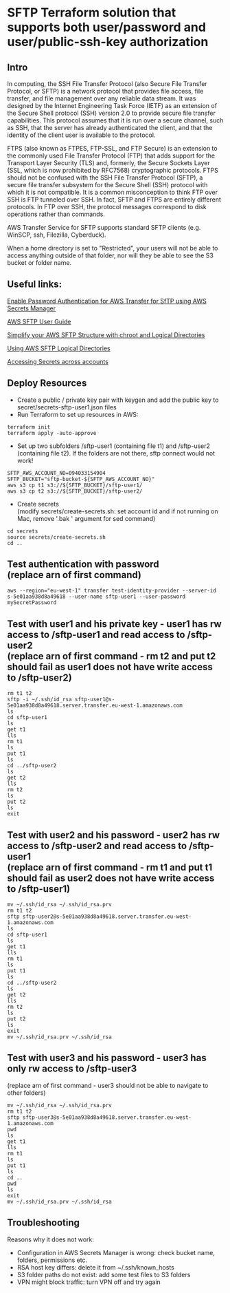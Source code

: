 # SFTP Terraform solution that supports both user/password and user/public-ssh-key authorization

## Intro

In computing, the SSH File Transfer Protocol (also Secure File Transfer Protocol, or SFTP) is a network protocol that provides file access, file transfer, and file management over any reliable data stream. It was designed by the Internet Engineering Task Force (IETF) as an extension of the Secure Shell protocol (SSH) version 2.0 to provide secure file transfer capabilities. This protocol assumes that it is run over a secure channel, such as SSH, that the server has already authenticated the client, and that the identity of the client user is available to the protocol.

FTPS (also known as FTPES, FTP-SSL, and FTP Secure) is an extension to the commonly used File Transfer Protocol (FTP) that adds support for the Transport Layer Security (TLS) and, formerly, the Secure Sockets Layer (SSL, which is now prohibited by RFC7568) cryptographic protocols. FTPS should not be confused with the SSH File Transfer Protocol (SFTP), a secure file transfer subsystem for the Secure Shell (SSH) protocol with which it is not compatible. It is a common misconception to think FTP over SSH is FTP tunneled over SSH. In fact, SFTP and FTPS are entirely different protocols. In FTP over SSH, the protocol messages correspond to disk operations rather than commands.

AWS Transfer Service for SFTP supports standard SFTP clients (e.g. WinSCP, ssh, Filezilla, Cyberduck).

When a home directory is set to "Restricted", your users will not be able to access anything outside of that folder, nor will they be able to see the S3 bucket or folder name.


## Useful links:

[Enable Password Authentication for AWS Transfer for SfTP using AWS Secrets Manager](https://aws.amazon.com/blogs/storage/enable-password-authentication-for-aws-transfer-for-sftp-using-aws-secrets-manager/)

[AWS SFTP User Guide](https://docs.aws.amazon.com/transfer/latest/userguide/what-is-aws-transfer-for-sftp.html)

[Simplify your AWS SFTP Structure with chroot and Logical Directories](https://aws.amazon.com/blogs/storage/simplify-your-aws-sftp-structure-with-chroot-and-logical-directories/)

[Using AWS SFTP Logical Directories](https://aws.amazon.com/blogs/storage/using-aws-sftp-logical-directories-to-build-a-simple-data-distribution-service/)

[Accessing Secrets across accounts](https://aws.amazon.com/blogs/security/how-to-access-secrets-across-aws-accounts-by-attaching-resource-based-policies/)


## Deploy Resources

* Create a public / private key pair with keygen and add the public key to secret/secrets-sftp-user1.json files
* Run Terraform to set up resources in AWS:
```
terraform init
terraform apply -auto-approve
```
* Set up two subfolders /sftp-user1 (containing file t1) and /sftp-user2 (containing file t2). If the folders are not there, sftp connect would not work!
```
SFTP_AWS_ACCOUNT_NO=094033154904
SFTP_BUCKET="sftp-bucket-${SFTP_AWS_ACCOUNT_NO}"
aws s3 cp t1 s3://${SFTP_BUCKET}/sftp-user1/
aws s3 cp t2 s3://${SFTP_BUCKET}/sftp-user2/
```
* Create secrets<br>
(modify secrets/create-secrets.sh: set account id and if not running on Mac, remove '.bak ' argument for sed command)
```
cd secrets
source secrets/create-secrets.sh
cd ..
```

## Test authentication with password<br>(replace arn of first command)

```
aws --region="eu-west-1" transfer test-identity-provider --server-id s-5e01aa938d8a49618 --user-name sftp-user1 --user-password mySecretPassword 
```


## Test with user1 and his private key - user1 has rw access to <bucket>/sftp-user1 and read access to <bucket>/sftp-user2<br>(replace arn of first command - rm t2 and put t2 should fail as user1 does not have write access to <bucket>/sftp-user2)

```
rm t1 t2
sftp -i ~/.ssh/id_rsa sftp-user1@s-5e01aa938d8a49618.server.transfer.eu-west-1.amazonaws.com
ls
cd sftp-user1
ls
get t1
lls
rm t1
ls
put t1
ls
cd ../sftp-user2
ls
get t2
lls
rm t2
ls
put t2
ls
exit
```


## Test with user2 and his password - user2 has rw access to <bucket>/sftp-user2 and read access to <bucket>/sftp-user1 <br>(replace arn of first command - rm t1 and put t1 should fail as user2 does not have write access to <bucket>/sftp-user1)

```
mv ~/.ssh/id_rsa ~/.ssh/id_rsa.prv
rm t1 t2
sftp sftp-user2@s-5e01aa938d8a49618.server.transfer.eu-west-1.amazonaws.com
ls
cd sftp-user1
ls
get t1
lls
rm t1
ls
put t1
ls
cd ../sftp-user2
ls
get t2
lls
rm t2
ls
put t2
ls
exit
mv ~/.ssh/id_rsa.prv ~/.ssh/id_rsa
```


## Test with user3 and his password - user3 has only rw access to <bucket>/sftp-user3<br>
(replace arn of first command - user3 should not be able to navigate to other folders)

```
mv ~/.ssh/id_rsa ~/.ssh/id_rsa.prv
rm t1 t2
sftp sftp-user3@s-5e01aa938d8a49618.server.transfer.eu-west-1.amazonaws.com
pwd
ls
get t1
lls
rm t1
ls
put t1
ls
cd ..
pwd
ls
exit
mv ~/.ssh/id_rsa.prv ~/.ssh/id_rsa
```


## Troubleshooting

Reasons why it does not work:
* Configuration in AWS Secrets Manager is wrong: check bucket name, folders, permissions etc.
* RSA host key differs: delete it from ~/.ssh/known_hosts
* S3 folder paths do not exist: add some test files to S3 folders
* VPN might block traffic: turn VPN off and try again
